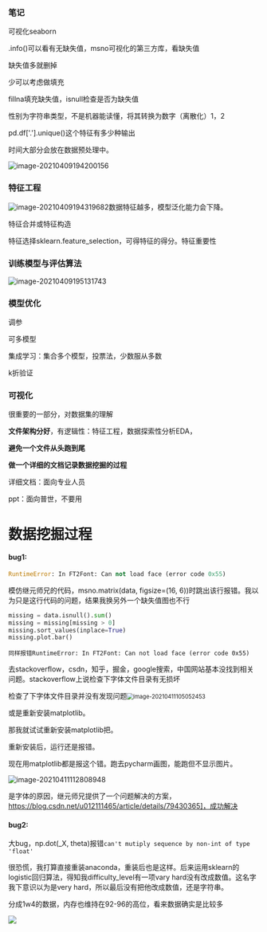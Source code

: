 ### 笔记

可视化seaborn

.info()可以看有无缺失值，msno可视化的第三方库，看缺失值

缺失值多就删掉

少可以考虑做填充

fillna填充缺失值，isnull检查是否为缺失值



性别为字符串类型，不是机器能读懂，将其转换为数字（离散化）1，2

pd.df['.'].unique()这个特征有多少种输出



时间大部分会放在数据预处理中。

![image-20210409194200156](https://horacehhtbucket.oss-cn-guangzhou.aliyuncs.com/img/image-20210409194200156.png)

### 特征工程

![image-20210409194319682](https://horacehhtbucket.oss-cn-guangzhou.aliyuncs.com/img/image-20210409194319682.png)数据特征越多，模型泛化能力会下降。

特征合并或特征构造



特征选择sklearn.feature_selection，可得特征的得分。特征重要性

### 训练模型与评估算法

![image-20210409195131743](C:\Users\Horac\AppData\Roaming\Typora\typora-user-images\image-20210409195131743.png)

### 模型优化

调参

可多模型

集成学习：集合多个模型，投票法，少数服从多数

k折验证



### 可视化

很重要的一部分，对数据集的理解



**文件架构分好**，有逻辑性：特征工程，数据探索性分析EDA，

**避免一个文件从头跑到尾**



**做一个详细的文档记录数据挖掘的过程**



详细文档：面向专业人员

ppt：面向普世，不要用





# 数据挖掘过程

#### bug1:

```python
RuntimeError: In FT2Font: Can not load face (error code 0x55)
```

模仿继元师兄的代码，msno.matrix(data, figsize=(16, 6))时跳出该行报错。我以为只是这行代码的问题，结果我换另外一个缺失值图也不行

```python
missing = data.isnull().sum()
missing = missing[missing > 0]
missing.sort_values(inplace=True)
missing.plot.bar()
```

```
同样报错RuntimeError: In FT2Font: Can not load face (error code 0x55)
```

去stackoverflow，csdn，知乎，掘金，google搜索，中国网站基本没找到相关问题。stackoverflow上说检查下字体文件目录有无损坏

检查了下字体文件目录并没有发现问题<img src="https://horacehhtbucket.oss-cn-guangzhou.aliyuncs.com/img/image-20210411105052453.png" alt="image-20210411105052453" style="zoom:80%;" />

或是重新安装matplotlib。

那我就试试重新安装matplotlib把。

重新安装后，运行还是报错。

现在用matplotlib都是报这个错。跑去pycharm画图，能跑但不显示图片。

![image-20210411112808948](https://horacehhtbucket.oss-cn-guangzhou.aliyuncs.com/img/image-20210411112808948.png)

是字体的原因，继元师兄提供了一个问题解决的方案，https://blog.csdn.net/u012111465/article/details/79430365]，成功解决

#### bug2:

大bug，np.dot(_X, theta)报错`can't mutiply sequence by non-int of type 'float'`

很恐慌，我打算直接重装anaconda，重装后也是这样。后来运用sklearn的logistic回归算法，得知我difficulty_level有一项vary hard没有改成数值。这名字我下意识以为是very hard，所以最后没有把他改成数值，还是字符串。

分成1w4的数据，内存也维持在92-96的高位，看来数据确实是比较多

![](https://horacehhtbucket.oss-cn-guangzhou.aliyuncs.com/img/image-20210413010226950.png)